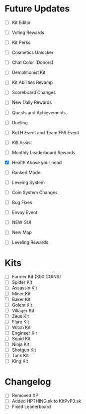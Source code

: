 # Future Updates

- [ ] Kit Editor
- [ ] Voting Rewards
- [ ] Kit Perks
- [ ] Cosmetics Unlocker
- [ ] Chat Color (Donors)
- [ ] Demolitionist Kit
- [ ] Kit Abilities Revamp
- [ ] Scoreboard Changes
- [ ] New Daily Rewards
- [ ] Quests and Achievements
- [ ]  Dueling
- [ ] KoTH Event and Team FFA Event
- [ ] Kill Assist
- [ ] Monthly Leaderboard Rewards
- [X] Health Above your head
- [ ] Ranked Mode
- [ ] Leveing System
- [ ] Coin System Changes
- [ ] Bug Fixes
- [ ] Envoy Event
- [ ] NEW GUI 
- [ ] New Map
- [ ] Leveling Rewards



# Kits
- [ ] Farmer Kit (300 COINS)
- [ ] Spider Kit
- [ ] Assassin Kit
- [ ] Miner Kit
- [ ] Baker Kit
- [ ] Golem Kit
- [ ] Villager Kit
- [ ] Zeus Kit
- [ ] Flare Kit
- [ ] Witch Kit
- [ ] Engineer Kit
- [ ] Squid Kit
- [ ] Ninja Kit
- [ ] Shotgun Kit
- [ ] Tank Kit
- [ ] King Kit

# Changelog
- [ ] Removed XP
- [ ] Added HPTHING.sk to KitPvP3.sk
- [ ] Fixed Leaderboard
